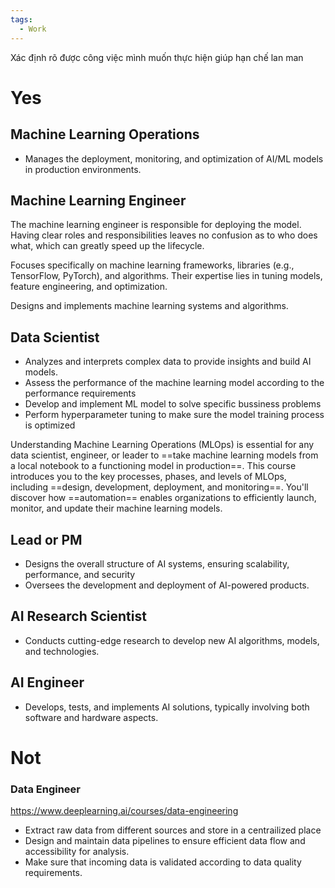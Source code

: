```yaml
---
tags:
  - Work
---
```


Xác định rõ được công việc mình muốn thực hiện giúp hạn chế lan man

# Yes
## Machine Learning Operations

- Manages the deployment, monitoring, and optimization of AI/ML models in production environments.
## Machine Learning Engineer

The machine learning engineer is responsible for deploying the model. Having clear roles and responsibilities leaves no confusion as to who does what, which can greatly speed up the lifecycle.

Focuses specifically on machine learning frameworks, libraries (e.g., TensorFlow, PyTorch), and algorithms. Their expertise lies in tuning models, feature engineering, and optimization.

Designs and implements machine learning systems and algorithms.

## Data Scientist

- Analyzes and interprets complex data to provide insights and build AI models.
- Assess the performance of the machine learning model according to the performance requirements
- Develop and implement ML model to solve specific bussiness problems
- Perform hyperparameter tuning to make sure the model training process is optimized

Understanding Machine Learning Operations (MLOps) is essential for any data scientist, engineer, or leader to ==take machine learning models from a local notebook to a functioning model in production==. This course introduces you to the key processes, phases, and levels of MLOps, including ==design, development, deployment, and monitoring==. You'll discover how ==automation== enables organizations to efficiently launch, monitor, and update their machine learning models.

## Lead or PM

- Designs the overall structure of AI systems, ensuring scalability, performance, and security
- Oversees the development and deployment of AI-powered products.

## AI Research Scientist

- Conducts cutting-edge research to develop new AI algorithms, models, and technologies.

## AI Engineer

- Develops, tests, and implements AI solutions, typically involving both software and hardware aspects.

# Not

### Data Engineer

https://www.deeplearning.ai/courses/data-engineering

- Extract raw data from different sources and store in a centrailized place
- Design and maintain data pipelines to ensure efficient data flow and accessibility for analysis.
- Make sure that incoming data is validated according to data quality requirements.